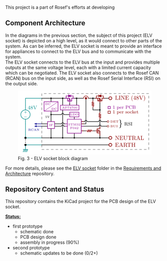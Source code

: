 <!-- include (../_chapters/title.md) -->  
  

This project is a part of Rosef's efforts at developing <!-- include (../_chapters/intro.md) -->  
  

<!-- include (../_chapters/hw_licensing.md) -->  
  

<!-- include (../_chapters/sys_architecture.md) -->  
  

## Component Architecture
  
In the diagrams in the previous section, the subject of this project (ELV socket) is depicted on a high level, as it would connect to other parts of the system. As can be inferred, the ELV socket is meant to provide an interface for appliances to connect to the ELV bus and to communicate with the system.  
The ELV socket connects to the ELV bus at the input and provides multiple outputs at the same voltage level, each with a limited current capacity which can be negotiated. The ELV socket also connects to the Rosef CAN (RCAN) bus on the input side, as well as the Rosef Serial Interface (RSI) on the output side.  
  
<figure>
  <img src="https://raw.githubusercontent.com/Rosef-Engineering/requirements-and-architecture/main/export-svg/bd_elv-socket.svg" alt="ELV socket block diagram" width="750"/>
  <figcaption>Fig. 3 - ELV socket block diagram</figcaption>
</figure>

For more details, please see the [ELV socket]() <!-- TODO --> folder in the [Requirements and Architecture]()<!--TODO--> repository.  
  

## Repository Content and Status
This repository contains the KiCad project for the PCB design of the ELV socket.  
  
__<u>Status:</u>__  
* first prototype  
  - schematic done  
  - PCB design done  
  - assembly in progress (90%)  
* second prototype  
  - schematic updates to be done (0/2+)   

<!-- include (../_chapters/how-to-contribute.md) -->
  
  
<!-- include (../_chapters/about-us.md) --> 








